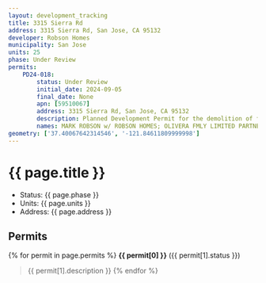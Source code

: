 ```yaml
---
layout: development_tracking
title: 3315 Sierra Rd
address: 3315 Sierra Rd, San Jose, CA 95132
developer: Robson Homes
municipality: San Jose
units: 25
phase: Under Review
permits:
    PD24-018:
        status: Under Review
        initial_date: 2024-09-05
        final_date: None
        apn: [59510067]
        address: 3315 Sierra Rd, San Jose, CA 95132
        description: Planned Development Permit for the demolition of four existing warehouse/commercial buildings, a single-family house, and four accessory buildings, and the removal of 20 trees including seven ordinance-size trees, for the construction of 25 single-family homes, five of which include ADUs above detached garages, with extended construction hours to include Saturday 8 a.m. to 5 p.m., and a Tentative Map to create 25 single-family lots, two lots for private streets, and three common area lots, on an approximately 2.71-gross-acre site.
        names: MARK ROBSON w/ ROBSON HOMES; OLIVERA FMLY LIMITED PARTNERSHIP, LTD PT
geometry: ['37.40067642314546', '-121.84611809999998']
---
```

# {{ page.title }}
- Status: {{ page.phase }}
- Units: {{ page.units }}
- Address: {{ page.address }}

## Permits
{% for permit in page.permits %}
  **{{ permit[0] }}** ({{ permit[1].status }})
  >{{ permit[1].description }}
{% endfor %}
